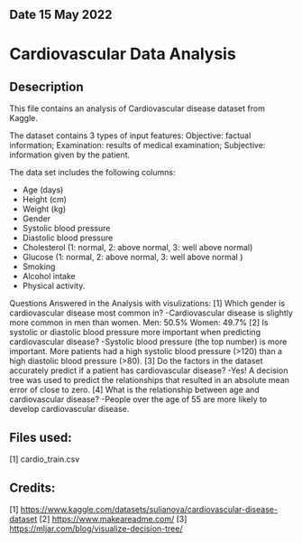 ## Date 15 May 2022

# Cardiovascular Data Analysis

## Desecription

This file contains an analysis of Cardiovascular disease dataset from Kaggle. 

The dataset contains 3 types of input features:
Objective: factual information;
Examination: results of medical examination;
Subjective: information given by the patient.

The data set includes the following columns:
- Age (days)
- Height (cm)
- Weight (kg)
- Gender
- Systolic blood pressure 
- Diastolic blood pressure
- Cholesterol (1: normal, 2: above normal, 3: well above normal)
- Glucose (1: normal, 2: above normal, 3: well above normal )
- Smoking 
- Alcohol intake 
- Physical activity.

Questions Answered in the Analysis with visulizations:
[1] Which gender is cardiovascular disease most common in?
-Cardiovascular disease is slightly more common in men than women.
    Men: 50.5%
    Women: 49.7%
[2] Is systolic or diastolic blood pressure more important when predicting cardiovascular disease?
-Systolic blood pressure (the top number) is more important. More patients had a high systolic blood pressure (>120) than a high diastolic blood pressure (>80).
[3] Do the factors in the dataset accurately predict if a patient has cardiovascular disease? 
-Yes! A decision tree was used to predict the relationships that resulted in an absolute mean error of close to zero.
[4] What is the relationship between age and cardiovascular disease?
-People over the age of 55 are more likely to develop cardiovascular disease. 


## Files used:
[1] cardio_train.csv

## Credits:
[1] https://www.kaggle.com/datasets/sulianova/cardiovascular-disease-dataset
[2] https://www.makeareadme.com/
[3] https://mljar.com/blog/visualize-decision-tree/
